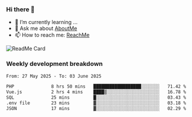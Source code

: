 ### Hi there 👋

- 🌱 I’m currently learning ...
- 💬 Ask me about [AboutMe](https://www.itzcy.com/about)
- 📫 How to reach me: [ReachMe](https://www.itzcy.com/about)

![ReadMe Card](https://github-readme-stats-ten-gilt.vercel.app/api?username=SuperChenYun&show_icons=true&title_color=fff&icon_color=79ff97&text_color=9f9f9f&bg_color=151515&hide_border=true)

### Weekly development breakdown
<!--START_SECTION:waka-->

```txt
From: 27 May 2025 - To: 03 June 2025

PHP              8 hrs 50 mins   ██████████████████░░░░░░░   71.42 %
Vue.js           2 hrs 4 mins    ████▒░░░░░░░░░░░░░░░░░░░░   16.78 %
SQL              25 mins         █░░░░░░░░░░░░░░░░░░░░░░░░   03.43 %
.env file        23 mins         ▓░░░░░░░░░░░░░░░░░░░░░░░░   03.18 %
JSON             17 mins         ▓░░░░░░░░░░░░░░░░░░░░░░░░   02.29 %
```

<!--END_SECTION:waka-->

